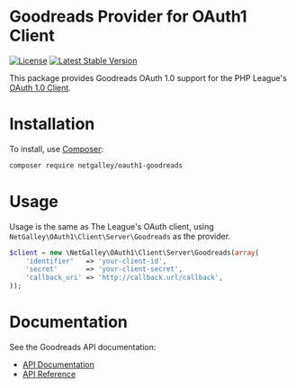 Goodreads Provider for OAuth1 Client
=========================

[![License](https://img.shields.io/packagist/l/netgalley/oauth1-goodreads.svg)](https://github.com/netgalley/oauth1-goodreads/blob/master/LICENSE)
[![Latest Stable Version](https://img.shields.io/packagist/v/netgalley/oauth1-goodreads.svg)](https://packagist.org/packages/netgalley/oauth1-goodreads)

This package provides Goodreads OAuth 1.0 support for the PHP League's [OAuth 1.0 Client](https://github.com/thephpleague/oauth1-client).

# Installation

To install, use [Composer](https://getcomposer.org/):

```sh
composer require netgalley/oauth1-goodreads
```

# Usage

Usage is the same as The League's OAuth client, using `NetGalley\OAuth1\Client\Server\Goodreads` as the provider.

```php
$client = new \NetGalley\OAuth1\Client\Server\Goodreads(array(
    'identifier'   => 'your-client-id',
    'secret'       => 'your-client-secret',
    'callback_uri' => 'http://callback.url/callback',
));
```

# Documentation

See the Goodreads API documentation:

* [API Documentation](https://www.goodreads.com/api/documentation)
* [API Reference](https://www.goodreads.com/api/index)
